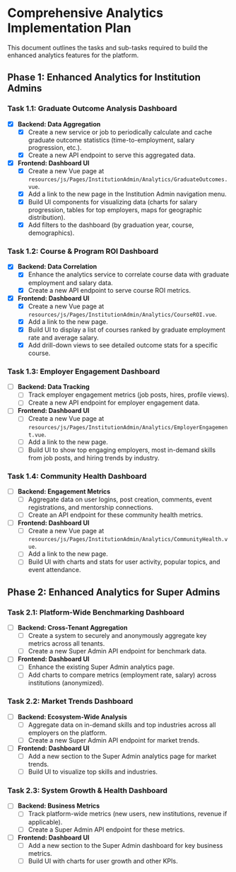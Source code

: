 # Comprehensive Analytics Implementation Plan

This document outlines the tasks and sub-tasks required to build the enhanced analytics features for the platform.

## Phase 1: Enhanced Analytics for Institution Admins

### Task 1.1: Graduate Outcome Analysis Dashboard
- [x] **Backend: Data Aggregation**
  - [x] Create a new service or job to periodically calculate and cache graduate outcome statistics (time-to-employment, salary progression, etc.).
  - [x] Create a new API endpoint to serve this aggregated data.
- [x] **Frontend: Dashboard UI**
  - [x] Create a new Vue page at `resources/js/Pages/InstitutionAdmin/Analytics/GraduateOutcomes.vue`.
  - [x] Add a link to the new page in the Institution Admin navigation menu.
  - [x] Build UI components for visualizing data (charts for salary progression, tables for top employers, maps for geographic distribution).
  - [x] Add filters to the dashboard (by graduation year, course, demographics).

### Task 1.2: Course & Program ROI Dashboard
- [x] **Backend: Data Correlation**
  - [x] Enhance the analytics service to correlate course data with graduate employment and salary data.
  - [x] Create a new API endpoint to serve course ROI metrics.
- [x] **Frontend: Dashboard UI**
  - [x] Create a new Vue page at `resources/js/Pages/InstitutionAdmin/Analytics/CourseROI.vue`.
  - [x] Add a link to the new page.
  - [x] Build UI to display a list of courses ranked by graduate employment rate and average salary.
  - [x] Add drill-down views to see detailed outcome stats for a specific course.

### Task 1.3: Employer Engagement Dashboard
- [ ] **Backend: Data Tracking**
  - [ ] Track employer engagement metrics (job posts, hires, profile views).
  - [ ] Create a new API endpoint for employer engagement data.
- [ ] **Frontend: Dashboard UI**
  - [ ] Create a new Vue page at `resources/js/Pages/InstitutionAdmin/Analytics/EmployerEngagement.vue`.
  - [ ] Add a link to the new page.
  - [ ] Build UI to show top engaging employers, most in-demand skills from job posts, and hiring trends by industry.

### Task 1.4: Community Health Dashboard
- [ ] **Backend: Engagement Metrics**
  - [ ] Aggregate data on user logins, post creation, comments, event registrations, and mentorship connections.
  - [ ] Create an API endpoint for these community health metrics.
- [ ] **Frontend: Dashboard UI**
  - [ ] Create a new Vue page at `resources/js/Pages/InstitutionAdmin/Analytics/CommunityHealth.vue`.
  - [ ] Add a link to the new page.
  - [ ] Build UI with charts and stats for user activity, popular topics, and event attendance.

## Phase 2: Enhanced Analytics for Super Admins

### Task 2.1: Platform-Wide Benchmarking Dashboard
- [ ] **Backend: Cross-Tenant Aggregation**
  - [ ] Create a system to securely and anonymously aggregate key metrics across all tenants.
  - [ ] Create a new Super Admin API endpoint for benchmark data.
- [ ] **Frontend: Dashboard UI**
  - [ ] Enhance the existing Super Admin analytics page.
  - [ ] Add charts to compare metrics (employment rate, salary) across institutions (anonymized).

### Task 2.2: Market Trends Dashboard
- [ ] **Backend: Ecosystem-Wide Analysis**
  - [ ] Aggregate data on in-demand skills and top industries across all employers on the platform.
  - [ ] Create a new Super Admin API endpoint for market trends.
- [ ] **Frontend: Dashboard UI**
  - [ ] Add a new section to the Super Admin analytics page for market trends.
  - [ ] Build UI to visualize top skills and industries.

### Task 2.3: System Growth & Health Dashboard
- [ ] **Backend: Business Metrics**
  - [ ] Track platform-wide metrics (new users, new institutions, revenue if applicable).
  - [ ] Create a Super Admin API endpoint for these metrics.
- [ ] **Frontend: Dashboard UI**
  - [ ] Add a new section to the Super Admin dashboard for key business metrics.
  - [ ] Build UI with charts for user growth and other KPIs.

